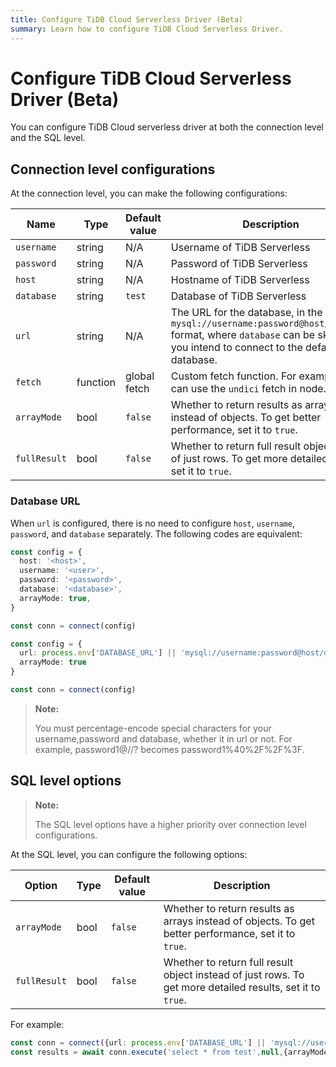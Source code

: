 ```yaml
---
title: Configure TiDB Cloud Serverless Driver (Beta)
summary: Learn how to configure TiDB Cloud Serverless Driver.
---
```


# Configure TiDB Cloud Serverless Driver (Beta)

You can configure TiDB Cloud serverless driver at both the connection level and the SQL level.

## Connection level configurations

At the connection level, you can make the following configurations:

| Name       | Type       | Default value     | Description                                                                                                             |
|------------|------------|--------------|-------------------------------------------------------------------------------------------------------------------------|
| `username`   | string     | N/A          | Username of TiDB Serverless                                                                                             |
| `password`   | string     | N/A            | Password of TiDB Serverless                                                                                             |
| `host`       | string     | N/A           | Hostname of TiDB Serverless                                                                                             |
| `database`   | string     | `test`         | Database of TiDB Serverless                                                                                             |
| `url`        | string     | N/A            | The URL for the database, in the `mysql://username:password@host/database` format, where `database` can be skipped if you intend to connect to the default database.   |
| `fetch`      | function   | global fetch | Custom fetch function. For example, you can use the `undici` fetch in node.js.                                          |
| `arrayMode`  | bool       | `false`        | Whether to return results as arrays instead of objects. To get better performance, set it to `true`.                    |
| `fullResult` | bool       | `false`        | Whether to return full result object instead of just rows. To get more detailed results, set it to `true`.              |

### Database URL

When `url` is configured, there is no need to configure `host`, `username`, `password`, and `database` separately. The following codes are equivalent:

```ts
const config = {
  host: '<host>',
  username: '<user>',
  password: '<password>',
  database: '<database>',
  arrayMode: true,
}

const conn = connect(config)
```

```ts
const config = {
  url: process.env['DATABASE_URL'] || 'mysql://username:password@host/database',
  arrayMode: true
}

const conn = connect(config)
```

> **Note:**
>
> You must percentage-encode special characters for your username,password and database, whether it in url or not. For example, password1@//? becomes password1%40%2F%2F%3F.

## SQL level options

> **Note:**
>
> The SQL level options have a higher priority over connection level configurations.

At the SQL level, you can configure the following options:

| Option     | Type | Default value | Description                                                                                         |
|------------|------|---------|-----------------------------------------------------------------------------------------------------|
| `arrayMode`  | bool | `false`   | Whether to return results as arrays instead of objects. To get better performance, set it to `true`.  |
| `fullResult` | bool | `false`   | Whether to return full result object instead of just rows. To get more detailed results, set it to `true`.                                         |

For example:

```ts
const conn = connect({url: process.env['DATABASE_URL'] || 'mysql://username:password@host/database'})
const results = await conn.execute('select * from test',null,{arrayMode:true,fullResult:true})
```
